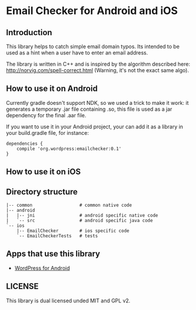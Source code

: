 # Email Checker for Android and iOS

## Introduction

This library helps to catch simple email domain typos. Its intended to
be used as a hint when a user have to enter an email address.

The library is written in C++ and is inspired by the algorithm
described here: http://norvig.com/spell-correct.html (Warning, it's
not the exact same algo).

## How to use it on Android

Currently gradle doesn't support NDK, so we used a trick to make it
work: it generates a temporary .jar file containing .so, this file is
used as a jar dependency for the final .aar file.

If you want to use it in your Android project, your can add it as a
library in your build.gradle file, for instance:

    dependencies {
        compile 'org.wordpress:emailchecker:0.1'
    }

## How to use it on iOS


## Directory structure

    |-- common                  # common native code
    |-- android
    |   |-- jni                 # android specific native code
    |   `-- src                 # android specific java code
    `-- ios
        |-- EmailChecker        # ios specific code
        `-- EmailCheckerTests   # tests

## Apps that use this library

- [WordPress for Android][1]

## LICENSE

This library is dual licensed unded MIT and GPL v2.

[1]: https://github.com/wordpress-mobile/WordPress-Android
